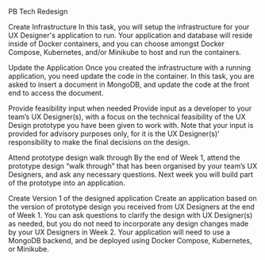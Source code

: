 PB Tech Redesign

Create Infrastructure In this task, you will setup the infrastructure for your UX Designer's application to run. Your application and database will reside inside of Docker containers, and you can choose amongst Docker Compose, Kubernetes, and/or Minikube to host and run the containers.

Update the Application Once you created the infrastructure with a running application, you need update the code in the container. In this task, you are asked to insert a document in MongoDB, and update the code at the front end to access the document.
 
Provide feasibility input when needed Provide input as a developer to your team’s UX Designer(s), with a focus on the technical feasibility of the UX Design prototype you have been given to work with. Note that your input is provided for advisory purposes only, for it is the UX Designer(s)’ responsibility to make the final decisions on the design.

Attend prototype design walk through By the end of Week 1, attend the prototype design “walk through” that has been organised by your team’s UX Designers, and ask any necessary questions. Next week you will build part of the prototype into an application.

Create Version 1 of the designed application Create an application based on the version of prototype design you received from UX Designers at the end of Week 1. You can ask questions to clarify the design with UX Designer(s) as needed, but you do not need to incorporate any design changes made by your UX Designers in Week 2.
Your application will need to use a MongoDB backend, and be deployed using Docker Compose, Kubernetes, or Minikube.
